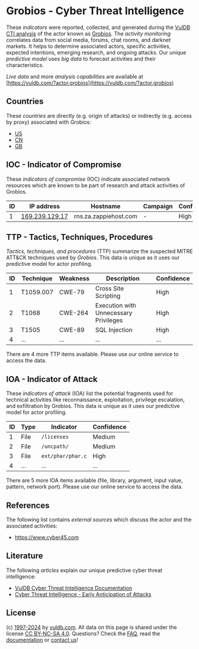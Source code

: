 # Grobios - Cyber Threat Intelligence

These _indicators_ were reported, collected, and generated during the [VulDB CTI analysis](https://vuldb.com/?kb.cti) of the actor known as [Grobios](https://vuldb.com/?actor.grobios). The _activity monitoring_ correlates data from social media, forums, chat rooms, and darknet markets. It helps to determine associated actors, specific activities, expected intentions, emerging research, and ongoing attacks. Our unique _predictive model_ uses _big data_ to forecast activities and their characteristics.

_Live data_ and more _analysis capabilities_ are available at [https://vuldb.com/?actor.grobios](https://vuldb.com/?actor.grobios)

## Countries

These _countries_ are directly (e.g. origin of attacks) or indirectly (e.g. access by proxy) associated with Grobios:

* [US](https://vuldb.com/?country.us)
* [CN](https://vuldb.com/?country.cn)
* [GB](https://vuldb.com/?country.gb)

## IOC - Indicator of Compromise

These _indicators of compromise_ (IOC) indicate associated network resources which are known to be part of research and attack activities of Grobios.

ID | IP address | Hostname | Campaign | Confidence
-- | ---------- | -------- | -------- | ----------
1 | [169.239.129.17](https://vuldb.com/?ip.169.239.129.17) | rns.za.zappiehost.com | - | High

## TTP - Tactics, Techniques, Procedures

_Tactics, techniques, and procedures_ (TTP) summarize the suspected MITRE ATT&CK techniques used by _Grobios_. This data is unique as it uses our predictive model for actor profiling.

ID | Technique | Weakness | Description | Confidence
-- | --------- | -------- | ----------- | ----------
1 | T1059.007 | CWE-79 | Cross Site Scripting | High
2 | T1068 | CWE-264 | Execution with Unnecessary Privileges | High
3 | T1505 | CWE-89 | SQL Injection | High
4 | ... | ... | ... | ...

There are 4 more TTP items available. Please use our online service to access the data.

## IOA - Indicator of Attack

These _indicators of attack_ (IOA) list the potential fragments used for technical activities like reconnaissance, exploitation, privilege escalation, and exfiltration by Grobios. This data is unique as it uses our predictive model for actor profiling.

ID | Type | Indicator | Confidence
-- | ---- | --------- | ----------
1 | File | `/licenses` | Medium
2 | File | `/uncpath/` | Medium
3 | File | `ext/phar/phar.c` | High
4 | ... | ... | ...

There are 5 more IOA items available (file, library, argument, input value, pattern, network port). Please use our online service to access the data.

## References

The following list contains _external sources_ which discuss the actor and the associated activities:

* https://www.cyber45.com

## Literature

The following _articles_ explain our unique predictive cyber threat intelligence:

* [VulDB Cyber Threat Intelligence Documentation](https://vuldb.com/?kb.cti)
* [Cyber Threat Intelligence - Early Anticipation of Attacks](https://www.scip.ch/en/?labs.20201022)

## License

(c) [1997-2024](https://vuldb.com/?kb.changelog) by [vuldb.com](https://vuldb.com/?kb.about). All data on this page is shared under the license [CC BY-NC-SA 4.0](https://creativecommons.org/licenses/by-nc-sa/4.0/). Questions? Check the [FAQ](https://vuldb.com/?kb.faq), read the [documentation](https://vuldb.com/?kb) or [contact us](https://vuldb.com/?contact)!
